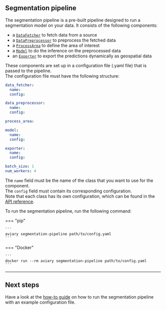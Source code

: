 <style>
  .md-sidebar--secondary { visibility: hidden }
</style>

## Segmentation pipeline

The segmentation pipeline is a pre-built pipeline designed to run a segmentation model on your data.
It consists of the following components:

- a [`DataFetcher`](../api_reference/data/data_fetcher.md) to fetch data from a source
- a [`DataPreprocessor`](../api_reference/data/data_preprocessor.md) to preprocess the fetched data
- a [`ProcessArea`](../api_reference/process_area.md) to define the area of interest
- a [`Model`](../api_reference/inference/model.md) to do the inference on the preprocessed data
- an [`Exporter`](../api_reference/inference/exporter.md) to export the predictions dynamically as geospatial data

These components are set up in a configuration file (.yaml file) that is passed to the pipeline.<br />
The configuration file must have the following structure:

``` yaml
data_fetcher:
  name:
  config:

data_preprocessor:
  name:
  config:

process_area:

model:
  name:
  config:

exporter:
  name:
  config:

batch_size: 1
num_workers: 4
```

The `name` field must be the name of the class that you want to use for the component.<br />
The `config` field must contain its corresponding configuration.<br />
Note that each class has its own configuration, which can be found in the
[API reference](../api_reference/pipeline/segmentation_pipeline.md#aviary.pipeline.SegmentationPipelineConfig).

To run the segmentation pipeline, run the following command:

=== "pip"

    ```
    aviary segmentation-pipeline path/to/config.yaml
    ```

=== "Docker"

    ```
    docker run --rm aviary segmentation-pipeline path/to/config.yaml
    ```

---

## Next steps

Have a look at the [how-to guide](../how_to_guides/cli/how_to_run_the_segmentation_pipeline.md)
on how to run the segmentation pipeline with an example configuration file.
